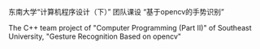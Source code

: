 东南大学“计算机程序设计（下）” 团队课设 “基于opencv的手势识别”

The C++ team project of "Computer Programming (Part II)" of Southeast University, "Gesture Recognition Based on opencv"
